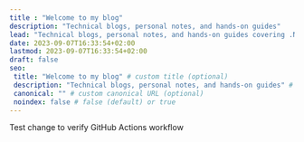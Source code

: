 ```yaml
---
title : "Welcome to my blog"
description: "Technical blogs, personal notes, and hands-on guides"
lead: "Technical blogs, personal notes, and hands-on guides covering .NET, ABP, Modular Monoliths, Angular, Blazor, and more."
date: 2023-09-07T16:33:54+02:00
lastmod: 2023-09-07T16:33:54+02:00
draft: false
seo:
 title: "Welcome to my blog" # custom title (optional)
 description: "Technical blogs, personal notes, and hands-on guides" # custom description (recommended)
 canonical: "" # custom canonical URL (optional)
 noindex: false # false (default) or true
---
```


Test change to verify GitHub Actions workflow 